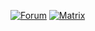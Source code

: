 [![Forum](https://img.shields.io/github/issues-search/merkle-crdt-ig/forum?label=forum&query=is%3Aissue&style=flat-square)](https://github.com/merkle-crdt-ig/forum)
[![Matrix](https://img.shields.io/badge/chat-%23merkle--crdt--ig%3Amatrix.org-brightgreen?style=flat-square)](https://matrix.to/#/#merkle-crdt-ig:matrix.org)
